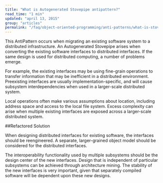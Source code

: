 ```yaml
---
title: "What is Autogenerated Stovepipe antipattern?"
read_time: "1 min"
updated: "april 13, 2015"
group: "articles"
permalink: "/faq/object-oriented-programming/anti-patterns/what-is-stovepipe-antipattern/"
---
```


This AntiPattern occurs when migrating an existing software system to a distributed infrastructure. An Autogenerated Stovepipe arises when converting the existing software interfaces to distributed interfaces. If the same design is used for distributed computing, a number of problems emerge.

For example, the existing interfaces may be using fine-grain operations to transfer information that may be inefficient in a distributed environment. Preexisting interfaces are usually implementation-specific, and will cause subsystem interdependencies when used in a larger-scale distributed system.

Local operations often make various assumptions about location, including address space and access to the local file system. Excess complexity can arise when multiple existing interfaces are exposed across a larger-scale distributed system.

##Refactored Solution

When designing distributed interfaces for existing software, the interfaces should be reengineered. A separate, larger-grained object model should be considered for the distributed interfaces.

The interoperability functionality used by multiple subsystems should be the design center of the new interfaces. Design that is independent of particular subsystems can be achieved through architecture mining. The stability of the new interfaces is very important, given that separately compiled software will be dependent upon these new designs.